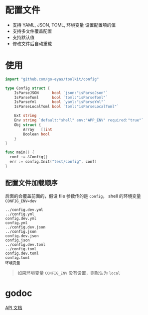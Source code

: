 # 配置文件

 * 支持 YAML, JSON, TOML, 环境变量 设置配置项的值
 * 支持多文件覆盖配置
 * 支持默认值
 * 修改文件后自动重载

# 使用

```go
import "github.com/go-eyas/toolkit/config"

type Config struct {
	IsParseJSON      bool `json:"isParseJson"`
	IsParseToml      bool `toml:"isParseToml"`
	IsParseYml       bool `yaml:"isParseYml"`
	IsParseLocalToml bool `toml:"isParseLocalToml"`

	Ext string 
	Env string `default:"shell" env:"APP_ENV" required:"true"`
	Obj struct {
		Array   []int
		Boolean bool
	}
}

func main() {
  conf := &Config{}
  err := config.Init("test/config", conf)
}

```

## 配置文件加载顺序

后面的会覆盖前面的，假设 file 参数传的是 `config`， shell 的环境变量 `CONFIG_ENV=dev`

```
../config.dev.yml
../config.yml
config.dev.yml
config.yml
../config.dev.json
../config.json
config.dev.json
config.json
../config.dev.toml
../config.toml
config.dev.toml
config.toml
环境变量
```

> 如果环境变量 `CONFIG_ENV` 没有设置，则默认为 `local`

# godoc

[API 文档](https://gowalker.org/github.com/go-eyas/toolkit/config)